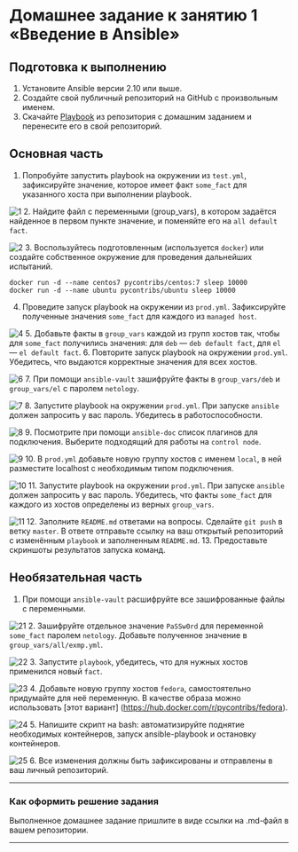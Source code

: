# Домашнее задание к занятию 1 «Введение в Ansible»

## Подготовка к выполнению

1. Установите Ansible версии 2.10 или выше.
2. Создайте свой публичный репозиторий на GitHub с произвольным именем.
3. Скачайте [Playbook](./playbook/) из репозитория с домашним заданием и перенесите его в свой репозиторий.

## Основная часть

1. Попробуйте запустить playbook на окружении из `test.yml`, зафиксируйте значение, которое имеет факт `some_fact` для указанного хоста при выполнении playbook.

![1](https://github.com/joos-net/mnt-homeworks/blob/MNT-video/08-ansible-01-base/img/1.png)
2. Найдите файл с переменными (group_vars), в котором задаётся найденное в первом пункте значение, и поменяйте его на `all default fact`.

![2](https://github.com/joos-net/mnt-homeworks/blob/MNT-video/08-ansible-01-base/img/2.png)
3. Воспользуйтесь подготовленным (используется `docker`) или создайте собственное окружение для проведения дальнейших испытаний.
```
docker run -d --name centos7 pycontribs/centos:7 sleep 10000
docker run -d --name ubuntu pycontribs/ubuntu sleep 10000
```
4. Проведите запуск playbook на окружении из `prod.yml`. Зафиксируйте полученные значения `some_fact` для каждого из `managed host`.

![4](https://github.com/joos-net/mnt-homeworks/blob/MNT-video/08-ansible-01-base/img/4.png)
5. Добавьте факты в `group_vars` каждой из групп хостов так, чтобы для `some_fact` получились значения: для `deb` — `deb default fact`, для `el` — `el default fact`.
6.  Повторите запуск playbook на окружении `prod.yml`. Убедитесь, что выдаются корректные значения для всех хостов.

![6](https://github.com/joos-net/mnt-homeworks/blob/MNT-video/08-ansible-01-base/img/6.png)
7. При помощи `ansible-vault` зашифруйте факты в `group_vars/deb` и `group_vars/el` с паролем `netology`.

![7](https://github.com/joos-net/mnt-homeworks/blob/MNT-video/08-ansible-01-base/img/7.png)
8. Запустите playbook на окружении `prod.yml`. При запуске `ansible` должен запросить у вас пароль. Убедитесь в работоспособности.

![8](https://github.com/joos-net/mnt-homeworks/blob/MNT-video/08-ansible-01-base/img/8.png)
9. Посмотрите при помощи `ansible-doc` список плагинов для подключения. Выберите подходящий для работы на `control node`.

![9](https://github.com/joos-net/mnt-homeworks/blob/MNT-video/08-ansible-01-base/img/9.png)
10. В `prod.yml` добавьте новую группу хостов с именем  `local`, в ней разместите localhost с необходимым типом подключения.

![10](https://github.com/joos-net/mnt-homeworks/blob/MNT-video/08-ansible-01-base/img/10.png)
11. Запустите playbook на окружении `prod.yml`. При запуске `ansible` должен запросить у вас пароль. Убедитесь, что факты `some_fact` для каждого из хостов определены из верных `group_vars`.

![11](https://github.com/joos-net/mnt-homeworks/blob/MNT-video/08-ansible-01-base/img/11.png)
12. Заполните `README.md` ответами на вопросы. Сделайте `git push` в ветку `master`. В ответе отправьте ссылку на ваш открытый репозиторий с изменённым `playbook` и заполненным `README.md`.
13. Предоставьте скриншоты результатов запуска команд.

## Необязательная часть

1. При помощи `ansible-vault` расшифруйте все зашифрованные файлы с переменными.

![21](https://github.com/joos-net/mnt-homeworks/blob/MNT-video/08-ansible-01-base/img/21.png)
2. Зашифруйте отдельное значение `PaSSw0rd` для переменной `some_fact` паролем `netology`. Добавьте полученное значение в `group_vars/all/exmp.yml`.

![22](https://github.com/joos-net/mnt-homeworks/blob/MNT-video/08-ansible-01-base/img/22.png)
3. Запустите `playbook`, убедитесь, что для нужных хостов применился новый `fact`.

![23](https://github.com/joos-net/mnt-homeworks/blob/MNT-video/08-ansible-01-base/img/23.png)
4. Добавьте новую группу хостов `fedora`, самостоятельно придумайте для неё переменную. В качестве образа можно использовать [этот вариант]
(https://hub.docker.com/r/pycontribs/fedora).

![24](https://github.com/joos-net/mnt-homeworks/blob/MNT-video/08-ansible-01-base/img/24.png)
5. Напишите скрипт на bash: автоматизируйте поднятие необходимых контейнеров, запуск ansible-playbook и остановку контейнеров.

![25](https://github.com/joos-net/mnt-homeworks/blob/MNT-video/08-ansible-01-base/img/25.png)
6. Все изменения должны быть зафиксированы и отправлены в ваш личный репозиторий.

---

### Как оформить решение задания

Выполненное домашнее задание пришлите в виде ссылки на .md-файл в вашем репозитории.

---
